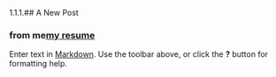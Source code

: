1.1.1.## A New Post
### from me[my resume](https://cvbuilder.me/resume/fa/e161c16b-b0ab-47af-8ade-d3bd5729026c "my resume")



Enter text in [Markdown](http://daringfireball.net/projects/markdown/). Use the toolbar above, or click the **?** button for formatting help.

